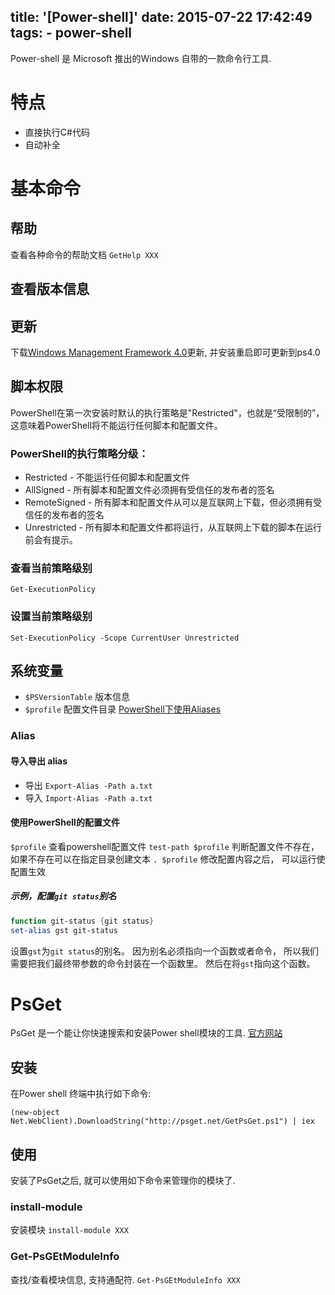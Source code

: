 title: '[Power-shell]'
date: 2015-07-22 17:42:49
tags: 
    - power-shell
---

Power-shell 是 Microsoft 推出的Windows 自带的一款命令行工具.

# 特点
+ 直接执行C#代码
+ 自动补全

# 基本命令
## 帮助
查看各种命令的帮助文档
`GetHelp XXX`
## 查看版本信息
## 更新
下载[Windows Management Framework 4.0](https://www.microsoft.com/zh-CN/download/details.aspx?id=40855)更新, 并安装重启即可更新到ps4.0
## 脚本权限
PowerShell在第一次安装时默认的执行策略是"Restricted"，也就是“受限制的”，这意味着PowerShell将不能运行任何脚本和配置文件。
### PowerShell的执行策略分级：
+ Restricted - 不能运行任何脚本和配置文件
+ AllSigned - 所有脚本和配置文件必须拥有受信任的发布者的签名
+ RemoteSigned - 所有脚本和配置文件从可以是互联网上下载，但必须拥有受信任的发布者的签名
+ Unrestricted - 所有脚本和配置文件都将运行，从互联网上下载的脚本在运行前会有提示。
### 查看当前策略级别
`Get-ExecutionPolicy`
### 设置当前策略级别
`Set-ExecutionPolicy -Scope CurrentUser Unrestricted`

## 系统变量
+ `$PSVersionTable` 版本信息
+ `$profile`  配置文件目录
[PowerShell下使用Aliases](https://www.jb51.net/article/32449.htm)

### Alias
#### 导入导出 alias
+ 导出 `Export-Alias -Path a.txt`
+ 导入 `Import-Alias -Path a.txt`
#### 使用PowerShell的配置文件
`$profile` 查看powershell配置文件
`test-path $profile` 判断配置文件不存在，如果不存在可以在指定目录创建文本
`. $profile` 修改配置内容之后， 可以运行使配置生效
##### 示例，配置`git status`别名
```powershell
function git-status {git status}
set-alias gst git-status
```
设置`gst`为`git status`的别名。 因为别名必须指向一个函数或者命令， 所以我们需要把我们最终带参数的命令封装在一个函数里。 然后在将`gst`指向这个函数。


# PsGet
PsGet 是一个能让你快速搜索和安装Power shell模块的工具.
[官方网站](http://psget.net/)
## 安装
在Power shell 终端中执行如下命令:
```
(new-object Net.WebClient).DownloadString("http://psget.net/GetPsGet.ps1") | iex
```
## 使用
安装了PsGet之后, 就可以使用如下命令来管理你的模块了.
### install-module
安装模块
`install-module XXX`
### Get-PsGEtModuleInfo
查找/查看模块信息, 支持通配符.
`Get-PsGEtModuleInfo XXX`

